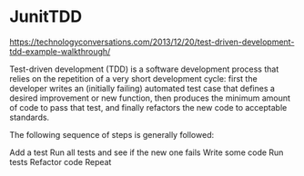 # JunitTDD

https://technologyconversations.com/2013/12/20/test-driven-development-tdd-example-walkthrough/

Test-driven development (TDD) is a software development process that relies on the repetition of a very short 
development cycle: first the developer writes an (initially failing) automated test case that defines a desired 
improvement or new function, then produces the minimum amount of code to pass that test, and finally refactors the 
new code to acceptable standards.

The following sequence of steps is generally followed:

Add a test
Run all tests and see if the new one fails
Write some code
Run tests
Refactor code
Repeat
